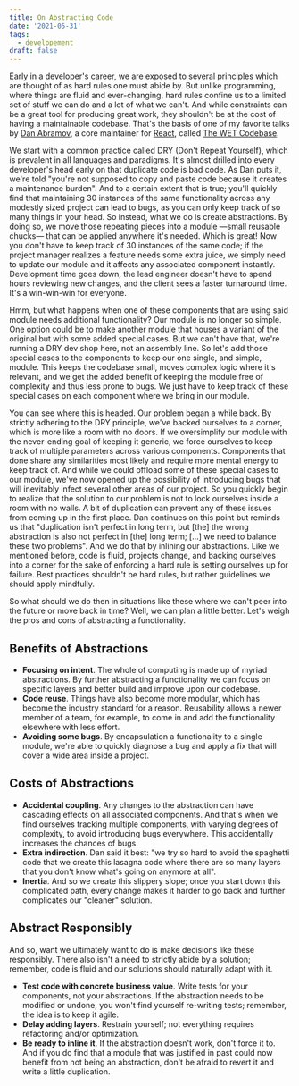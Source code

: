 ```yaml
---
title: On Abstracting Code
date: '2021-05-31'
tags:
  - developement
draft: false
---
```


Early in a developer's career, we are exposed to several principles which are thought of as hard rules one must abide by. But unlike programming, where things are fluid and ever-changing, hard rules confine us to a limited set of stuff we can do and a lot of what we can't. And while constraints can be a great tool for producing great work, they shouldn't be at the cost of having a maintainable codebase. That's the basis of one of my favorite talks by [Dan Abramov](https://overreacted.io), a core maintainer for [React](https://reactjs.org), called [The WET Codebase](https://www.deconstructconf.com/2019/dan-abramov-the-wet-codebase).

We start with a common practice called DRY (Don't Repeat Yourself), which is prevalent in all languages and paradigms. It's almost drilled into every developer's head early on that duplicate code is bad code. As Dan puts it, we're told "you're not supposed to copy and paste code because it creates a maintenance burden". And to a certain extent that is true; you'll quickly find that maintaining 30 instances of the same functionality across any modestly sized project can lead to bugs, as you can only keep track of so many things in your head. So instead, what we do is create abstractions. By doing so, we move those repeating pieces into a module —small reusable chucks— that can be applied anywhere it's needed. Which is great! Now you don't have to keep track of 30 instances of the same code; if the project manager realizes a feature needs some extra juice, we simply need to update our module and it affects any associated component instantly. Development time goes down, the lead engineer doesn't have to spend hours reviewing new changes, and the client sees a faster turnaround time. It's a win-win-win for everyone.

Hmm, but what happens when one of these components that are using said module needs additional functionality? Our module is no longer so simple. One option could be to make another module that houses a variant of the original but with some added special cases. But we can't have that, we're running a DRY dev shop here, not an assembly line. So let's add those special cases to the components to keep our one single, and simple, module. This keeps the codebase small, moves complex logic where it's relevant, and we get the added benefit of keeping the module free of complexity and thus less prone to bugs. We just have to keep track of these special cases on each component where we bring in our module.

You can see where this is headed. Our problem began a while back. By strictly adhering to the DRY principle, we've backed ourselves to a corner, which is more like a room with no doors. If we oversimplify our module with the never-ending goal of keeping it generic, we force ourselves to keep track of multiple parameters across various components. Components that done share any similarities most likely and require more mental energy to keep track of. And while we could offload some of these special cases to our module, we've now opened up the possibility of introducing bugs that will inevitably infect several other areas of our project. So you quickly begin to realize that the solution to our problem is not to lock ourselves inside a room with no walls. A bit of duplication can prevent any of these issues from coming up in the first place. Dan continues on this point but reminds us that "duplication isn't perfect in long term, but [the] the wrong abstraction is also not perfect in [the] long term; [...] we need to balance these two problems". And we do that by inlining our abstractions. Like we mentioned before, code is fluid, projects change, and backing ourselves into a corner for the sake of enforcing a hard rule is setting ourselves up for failure. Best practices shouldn't be hard rules, but rather guidelines we should apply mindfully.

So what should we do then in situations like these where we can't peer into the future or move back in time? Well, we can plan a little better. Let's weigh the pros and cons of abstracting a functionality.

## Benefits of Abstractions
- **Focusing on intent**. The whole of computing is made up of myriad abstractions. By further abstracting a functionality we can focus on specific layers and better build and improve upon our codebase.
- **Code reuse**. Things have also become more modular, which has become the industry standard for a reason. Reusability allows a newer member of a team, for example, to come in and add the functionality elsewhere with less effort.
- **Avoiding some bugs**.  By encapsulation a functionality to a single module, we're able to quickly diagnose a bug and apply a fix that will cover a wide area inside a project.

## Costs of Abstractions
- **Accidental coupling**. Any changes to the abstraction can have cascading effects on all associated components. And that's when we find ourselves tracking multiple components, with varying degrees of complexity, to avoid introducing bugs everywhere. This accidentally increases the chances of bugs.
- **Extra indirection**. Dan said it best: "we try so hard to avoid the spaghetti code that we create this lasagna code where there are so many layers that you don't know what's going on anymore at all".
- **Inertia**. And so we create this slippery slope; once you start down this complicated path, every change makes it harder to go back and further complicates our "cleaner" solution.

## Abstract Responsibly
And so, want we ultimately want to do is make decisions like these responsibly. There also isn't a need to strictly abide by a solution; remember, code is fluid and our solutions should naturally adapt with it.

- **Test code with concrete business value**. Write tests for your components, not your abstractions. If the abstraction needs to be modified or undone, you won't find yourself re-writing tests; remember, the idea is to keep it agile.
- **Delay adding layers**. Restrain yourself; not everything requires refactoring and/or optimization.
- **Be ready to inline it**. If the abstraction doesn't work, don't force it to. And if you do find that a module that was justified in past could now benefit from not being an abstraction, don't be afraid to revert it and write a little duplication.